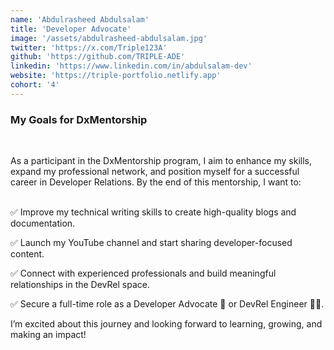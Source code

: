 ```yaml
---
name: 'Abdulrasheed Abdulsalam'
title: 'Developer Advocate'
image: '/assets/abdulrasheed-abdulsalam.jpg'
twitter: 'https://x.com/Triple123A'
github: 'https://github.com/TRIPLE-ADE'
linkedin: 'https://www.linkedin.com/in/abdulsalam-dev'
website: 'https://triple-portfolio.netlify.app'
cohort: '4'
---
```


<div>
<h3>My Goals for DxMentorship</h3> <br/>

As a participant in the DxMentorship program, I aim to enhance my skills, expand my professional network, and position myself for a successful career in Developer Relations. By the end of this mentorship, I want to: <br/><br/>

✅ Improve my technical writing skills to create high-quality blogs and documentation. <br/>

✅ Launch my YouTube channel and start sharing developer-focused content. <br/>

✅ Connect with experienced professionals and build meaningful relationships in the DevRel space. <br/>

✅ Secure a full-time role as a Developer Advocate 🥑 or DevRel Engineer 👨‍💻. <br/>

I’m excited about this journey and looking forward to learning, growing, and making an impact!
</div>
